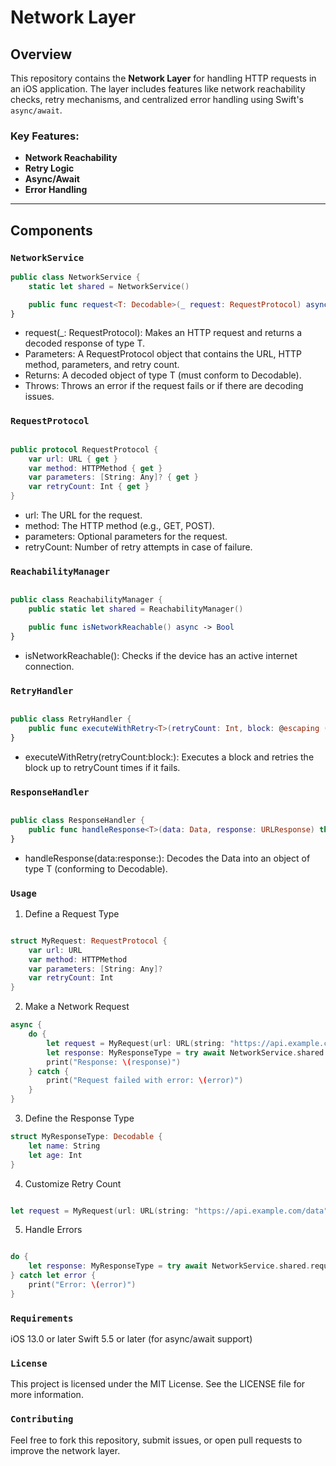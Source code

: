 # Network Layer

## Overview

This repository contains the **Network Layer** for handling HTTP requests in an iOS application. The layer includes features like network reachability checks, retry mechanisms, and centralized error handling using Swift's `async/await`.

### Key Features:
- **Network Reachability**
- **Retry Logic**
- **Async/Await**
- **Error Handling**

---

## Components

### `NetworkService`

```swift
public class NetworkService {
    static let shared = NetworkService()

    public func request<T: Decodable>(_ request: RequestProtocol) async throws -> T
}
```
- request(_: RequestProtocol): Makes an HTTP request and returns a decoded response of type T.
- Parameters: A RequestProtocol object that contains the URL, HTTP method, parameters, and retry count.
- Returns: A decoded object of type T (must conform to Decodable).
- Throws: Throws an error if the request fails or if there are decoding issues.

### `RequestProtocol`

```swift

public protocol RequestProtocol {
    var url: URL { get }
    var method: HTTPMethod { get }
    var parameters: [String: Any]? { get }
    var retryCount: Int { get }
}
```

- url: The URL for the request.
- method: The HTTP method (e.g., GET, POST).
- parameters: Optional parameters for the request.
- retryCount: Number of retry attempts in case of failure.

### `ReachabilityManager`

```swift

public class ReachabilityManager {
    public static let shared = ReachabilityManager()

    public func isNetworkReachable() async -> Bool
}
```
- isNetworkReachable(): Checks if the device has an active internet connection.

### `RetryHandler`

```swift

public class RetryHandler {
    public func executeWithRetry<T>(retryCount: Int, block: @escaping () async throws -> T) async throws -> T
}
```

- executeWithRetry(retryCount:block:): Executes a block and retries the block up to retryCount times if it fails.

### `ResponseHandler`

```swift

public class ResponseHandler {
    public func handleResponse<T>(data: Data, response: URLResponse) throws -> T
}
```
- handleResponse(data:response:): Decodes the Data into an object of type T (conforming to Decodable).

### `Usage`

1. Define a Request Type
```swift

struct MyRequest: RequestProtocol {
    var url: URL
    var method: HTTPMethod
    var parameters: [String: Any]?
    var retryCount: Int
}
```
2. Make a Network Request
   
```swift
async {
    do {
        let request = MyRequest(url: URL(string: "https://api.example.com/data")!, method: .get, retryCount: 3, parameters: nil)
        let response: MyResponseType = try await NetworkService.shared.request(request)
        print("Response: \(response)")
    } catch {
        print("Request failed with error: \(error)")
    }
}
```

3. Define the Response Type
   
```swift
struct MyResponseType: Decodable {
    let name: String
    let age: Int
}
```
4. Customize Retry Count
```swift

let request = MyRequest(url: URL(string: "https://api.example.com/data")!, method: .get, retryCount: 5, parameters: nil)
```

5. Handle Errors
```swift

do {
    let response: MyResponseType = try await NetworkService.shared.request(request)
} catch let error {
    print("Error: \(error)")
}
```
### `Requirements`

iOS 13.0 or later
Swift 5.5 or later (for async/await support)

### `License`
This project is licensed under the MIT License. See the LICENSE file for more information.

### `Contributing`
Feel free to fork this repository, submit issues, or open pull requests to improve the network layer.
